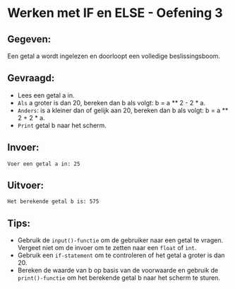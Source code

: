 # Werken met IF en ELSE - Oefening 3

## Gegeven: 
Een getal a wordt ingelezen en doorloopt een volledige beslissingsboom. 

## Gevraagd: 
* Lees een getal a in.
* `Als` a groter is dan 20, bereken dan b als volgt: b = a ** 2 - 2 * a.
* `Anders`: is a kleiner dan of gelijk aan 20, bereken dan b als volgt: b = a ** 2 + 2 * a.
* `Print` getal b naar het scherm.

## Invoer: 
```
Voer een getal a in: 25
```

## Uitvoer: 
```
Het berekende getal b is: 575
```

## Tips:  
* Gebruik de `input()-functie` om de gebruiker naar een getal te vragen. Vergeet niet om de invoer om te zetten naar een `float` of `int`.
* Gebruik een `if-statement` om te controleren of het getal a groter is dan 20.
* Bereken de waarde van b op basis van de voorwaarde en gebruik de `print()-functie` om het berekende getal b naar het scherm te sturen.